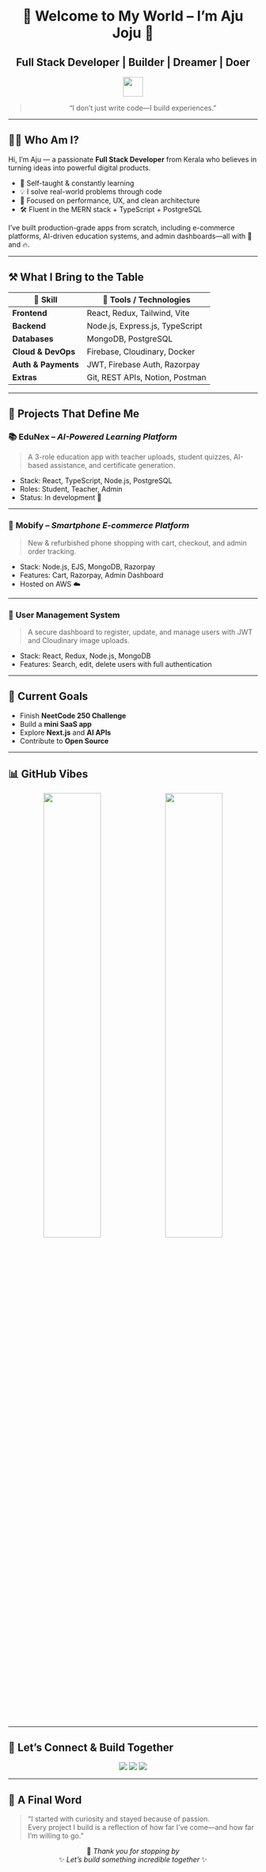 <!-- 
**Aljo00/Aljo00** is a ✨ special ✨ repository because its `README.md` appears on your GitHub profile. 
-->

<div align="center">

# 🌟 Welcome to My World – I’m Aju Joju 👋  
## Full Stack Developer | Builder | Dreamer | Doer  

<img src="https://media.giphy.com/media/hvRJCLFzcasrR4ia7z/giphy.gif" width="40"/>

> “I don’t just write code—I build experiences.”

</div>

---

## 👨‍🚀 Who Am I?

Hi, I’m Aju — a passionate **Full Stack Developer** from Kerala who believes in turning ideas into powerful digital products.

- 🧠 Self-taught & constantly learning
- 💡 I solve real-world problems through code
- 🎯 Focused on performance, UX, and clean architecture
- 🛠️ Fluent in the MERN stack + TypeScript + PostgreSQL

I’ve built production-grade apps from scratch, including e-commerce platforms, AI-driven education systems, and admin dashboards—all with 💛 and 🔥.

---

## ⚒️ What I Bring to the Table

| 🔧 Skill | 💬 Tools / Technologies |
|--------|-------------------------|
| **Frontend** | React, Redux, Tailwind, Vite |
| **Backend** | Node.js, Express.js, TypeScript |
| **Databases** | MongoDB, PostgreSQL |
| **Cloud & DevOps** | Firebase, Cloudinary, Docker |
| **Auth & Payments** | JWT, Firebase Auth, Razorpay |
| **Extras** | Git, REST APIs, Notion, Postman |

---

## 🚀 Projects That Define Me

### 📚 **EduNex** – *AI-Powered Learning Platform*
> A 3-role education app with teacher uploads, student quizzes, AI-based assistance, and certificate generation.

- Stack: React, TypeScript, Node.js, PostgreSQL
- Roles: Student, Teacher, Admin
- Status: In development 🚧

---

### 🛒 **Mobify** – *Smartphone E-commerce Platform*
> New & refurbished phone shopping with cart, checkout, and admin order tracking.

- Stack: Node.js, EJS, MongoDB, Razorpay
- Features: Cart, Razorpay, Admin Dashboard
- Hosted on AWS ☁️

---

### 👥 **User Management System**
> A secure dashboard to register, update, and manage users with JWT and Cloudinary image uploads.

- Stack: React, Redux, Node.js, MongoDB
- Features: Search, edit, delete users with full authentication

---

## 🌱 Current Goals

- Finish **NeetCode 250 Challenge**
- Build a **mini SaaS app**
- Explore **Next.js** and **AI APIs**
- Contribute to **Open Source**

---

## 📊 GitHub Vibes

<p align="center">
  <img src="https://github-readme-stats.vercel.app/api?username=Aljo00&show_icons=true&theme=react&hide_border=true" width="48%"/>
  <img src="https://github-readme-stats.vercel.app/api/top-langs/?username=Aljo00&layout=compact&theme=react&hide_border=true" width="48%"/>
</p>

---

## 🤝 Let’s Connect & Build Together

<p align="center">
  <a href="mailto:your.email@example.com"><img src="https://img.shields.io/badge/Gmail-D14836?style=for-the-badge&logo=gmail&logoColor=white"/></a>
  <a href="https://linkedin.com/in/yourprofile"><img src="https://img.shields.io/badge/LinkedIn-0077B5?style=for-the-badge&logo=linkedin&logoColor=white"/></a>
  <a href="https://github.com/Aljo00"><img src="https://img.shields.io/badge/GitHub-181717?style=for-the-badge&logo=github&logoColor=white"/></a>
</p>

---

## 💭 A Final Word

> “I started with curiosity and stayed because of passion.  
> Every project I build is a reflection of how far I’ve come—and how far I’m willing to go.”

<div align="center">

🔗 _Thank you for stopping by_  
✨ _Let’s build something incredible together_ ✨

</div>
